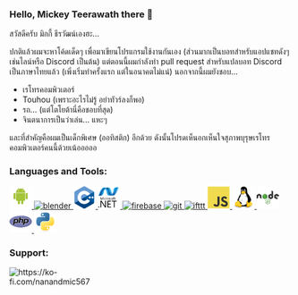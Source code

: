 ### Hello, Mickey Teerawath there 👋
สวัสดีครับ มิกกี้ ธีรวัฒน์เองฮะ...

ปกติแล้วผมจะหาโค้ดเด็ดๆ เพื่อมาเขียนโปรแกรมใช้งานกันเอง (ส่วนมากเป็นบอทสำหรับแอปแชทดังๆ เช่นไลน์หรือ Discord เป็นต้น) แต่ตอนนี้ผมกำลังทำ pull request สำหรับแปลบอท Discord เป็นภาษาไทยแล้ว (เพิ่งเริ่มทำครั้งแรก แต่ในอนาคตไม่แน่) นอกจากนี้ผมยังชอบ...

- เรโทรคอมพิวเตอร์
- Touhou (เพราะอะไรไม่รู้ อย่าทัวร์ลงก็พอ)
- รถ... (แต่โตโยต้านี่คือชอบที่สุด)
- จินตนาการเป็นว่าเล่น... แหะๆ

และที่สำคัญคือผมเป็นเด็กพิเศษ (ออทิสติก) อีกด้วย ดังนั้นโปรดเห็นอกเห็นใจสุภาพบุรุษเรโทรคอมพิวเตอร์คนนี้ด้วยเน้อออออ

<h3 align="left">Languages and Tools:</h3>
<p align="left"> <a href="https://developer.android.com" target="_blank" rel="noreferrer"> <img src="https://raw.githubusercontent.com/devicons/devicon/master/icons/android/android-original-wordmark.svg" alt="android" width="40" height="40"/> </a> <a href="https://www.blender.org/" target="_blank" rel="noreferrer"> <img src="https://download.blender.org/branding/community/blender_community_badge_white.svg" alt="blender" width="40" height="40"/> </a> <a href="https://www.w3schools.com/cpp/" target="_blank" rel="noreferrer"> <img src="https://raw.githubusercontent.com/devicons/devicon/master/icons/cplusplus/cplusplus-original.svg" alt="cplusplus" width="40" height="40"/> </a> <a href="https://dotnet.microsoft.com/" target="_blank" rel="noreferrer"> <img src="https://raw.githubusercontent.com/devicons/devicon/master/icons/dot-net/dot-net-original-wordmark.svg" alt="dotnet" width="40" height="40"/> </a> <a href="https://firebase.google.com/" target="_blank" rel="noreferrer"> <img src="https://www.vectorlogo.zone/logos/firebase/firebase-icon.svg" alt="firebase" width="40" height="40"/> </a> <a href="https://git-scm.com/" target="_blank" rel="noreferrer"> <img src="https://www.vectorlogo.zone/logos/git-scm/git-scm-icon.svg" alt="git" width="40" height="40"/> </a> <a href="https://ifttt.com/" target="_blank" rel="noreferrer"> <img src="https://www.vectorlogo.zone/logos/ifttt/ifttt-ar21.svg" alt="ifttt" width="40" height="40"/> </a> <a href="https://developer.mozilla.org/en-US/docs/Web/JavaScript" target="_blank" rel="noreferrer"> <img src="https://raw.githubusercontent.com/devicons/devicon/master/icons/javascript/javascript-original.svg" alt="javascript" width="40" height="40"/> </a> <a href="https://www.linux.org/" target="_blank" rel="noreferrer"> <img src="https://raw.githubusercontent.com/devicons/devicon/master/icons/linux/linux-original.svg" alt="linux" width="40" height="40"/> </a> <a href="https://nodejs.org" target="_blank" rel="noreferrer"> <img src="https://raw.githubusercontent.com/devicons/devicon/master/icons/nodejs/nodejs-original-wordmark.svg" alt="nodejs" width="40" height="40"/> </a> <a href="https://www.php.net" target="_blank" rel="noreferrer"> <img src="https://raw.githubusercontent.com/devicons/devicon/master/icons/php/php-original.svg" alt="php" width="40" height="40"/> </a> <a href="https://www.python.org" target="_blank" rel="noreferrer"> <img src="https://raw.githubusercontent.com/devicons/devicon/master/icons/python/python-original.svg" alt="python" width="40" height="40"/> </a> </p>

<h3 align="left">Support:</h3>
<p><a href="https://ko-fi.com/https://ko-fi.com/nanandmic567"> <img align="left" src="https://cdn.ko-fi.com/cdn/kofi3.png?v=3" height="50" width="210" alt="https://ko-fi.com/nanandmic567" /></a></p><br><br>

<!--
**Nanandmic567/Nanandmic567** is a ✨ _special_ ✨ repository because its `README.md` (this file) appears on your GitHub profile.

Here are some ideas to get you started:

- 🔭 I’m currently working on ...
- 🌱 I’m currently learning ...
- 👯 I’m looking to collaborate on ...
- 🤔 I’m looking for help with ...
- 💬 Ask me about ...
- 📫 How to reach me: ...
- 😄 Pronouns: ...
- ⚡ Fun fact: ...
-->
